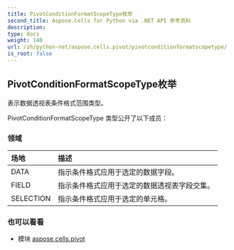 ```yaml
---
title: PivotConditionFormatScopeType枚举
second_title: Aspose.Cells for Python via .NET API 参考资料
description:
type: docs
weight: 140
url: /zh/python-net/aspose.cells.pivot/pivotconditionformatscopetype/
is_root: false
---
```

## PivotConditionFormatScopeType枚举
表示数据透视表条件格式范围类型。



PivotConditionFormatScopeType 类型公开了以下成员：

### 领域
|场地|描述|
| :- | :- |
| DATA |指示条件格式应用于选定的数据字段。|
| FIELD |指示条件格式应用于选定的数据透视表字段交集。|
| SELECTION |指示条件格式应用于选定的单元格。|



### 也可以看看
* 模块 [aspose.cells.pivot](..)

